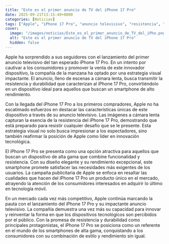 ```yaml
---
title: "Este es el primer anuncio de TV del iPhone 17 Pro"
date: 2025-09-21T13:15:49+0000
categories: [Noticias]
tags: ["Apple", "iPhone 17 Pro", "anuncio televisivo", "resistencia", "durabilidad", "smartphone de alto rendimiento", "innovación tecnológica."]
cover:
  image: "/images/noticias/Este_es_el_primer_anuncio_de_TV_del_iPho.png"
  alt: "Este es el primer anuncio de TV del iPhone 17 Pro"
  hidden: false
---
```


Apple ha sorprendido a sus seguidores con el lanzamiento del primer anuncio televisivo del tan esperado iPhone 17 Pro. En un intento por cautivar a los consumidores y promover la venta de este innovador dispositivo, la compañía de la manzana ha optado por una estrategia visual impactante. El anuncio, lleno de escenas a cámara lenta, busca transmitir la resistencia y durabilidad que caracterizan al iPhone 17 Pro, convirtiéndolo en un dispositivo ideal para aquellos que buscan un smartphone de alto rendimiento.

Con la llegada del iPhone 17 Pro a los primeros compradores, Apple no ha escatimado esfuerzos en destacar las características únicas de este dispositivo a través de su anuncio televisivo. Las imágenes a cámara lenta capturan la esencia de la resistencia del iPhone 17 Pro, demostrando que está preparado para resistir cualquier desafío que se le presente. Esta estrategia visual no solo busca impresionar a los espectadores, sino también reafirmar la posición de Apple como líder en innovación tecnológica.

El iPhone 17 Pro se presenta como una opción atractiva para aquellos que buscan un dispositivo de alta gama que combine funcionalidad y resistencia. Con su diseño elegante y su rendimiento excepcional, este smartphone promete satisfacer las necesidades más exigentes de los usuarios. La campaña publicitaria de Apple se enfoca en resaltar las cualidades que hacen del iPhone 17 Pro un producto único en el mercado, atrayendo la atención de los consumidores interesados en adquirir lo último en tecnología móvil.

En un mercado cada vez más competitivo, Apple continúa marcando la pauta con el lanzamiento del iPhone 17 Pro y su impactante anuncio televisivo. La compañía demuestra una vez más su capacidad para innovar y reinventar la forma en que los dispositivos tecnológicos son percibidos por el público. Con la promesa de resistencia y durabilidad como principales protagonistas, el iPhone 17 Pro se posiciona como un referente en el mundo de los smartphones de alta gama, conquistando a los consumidores con su combinación de estilo y rendimiento sin igual.
